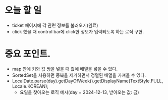# 오늘 할 일
- ticket 페이지에 각 관련 정보들 불러오기(완료)
- click 했을 때 control bar에 click한 정보가 입력되도록 하는 로직 구현.

# 중요 포인트.
- map 안에 키와 값 쌍을 넣을 때 값에 배열을 넣을 수 있다.
- SortedSet을 사용하면 중복을 제거하면서 정렬된 배열을 가져올 수 있다.
- LocalDate.parse(day).getDayOfWeek().getDisplayName(TextStyle.FULL, Locale.KOREAN);
  - 요일을 찾아오는 로직 예시(day = 2024-12-13, 받아오는 값: 금)
